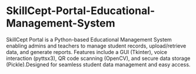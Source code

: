 # SkillCept-Portal-Educational-Management-System
SkillCept Portal is a Python-based Educational Management System enabling admins and teachers to manage student records, upload/retrieve data, and generate reports. Features include a GUI (Tkinter), voice interaction (pyttsx3), QR code scanning (OpenCV), and secure data storage (Pickle).Designed for seamless student data management and easy access.
